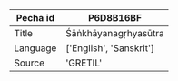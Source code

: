|Pecha id | P6D8B16BF
| --- | --- 
|Title | Śāṅkhāyanagṛhyasūtra 
|Language | ['English', 'Sanskrit']
|Source | 'GRETIL'